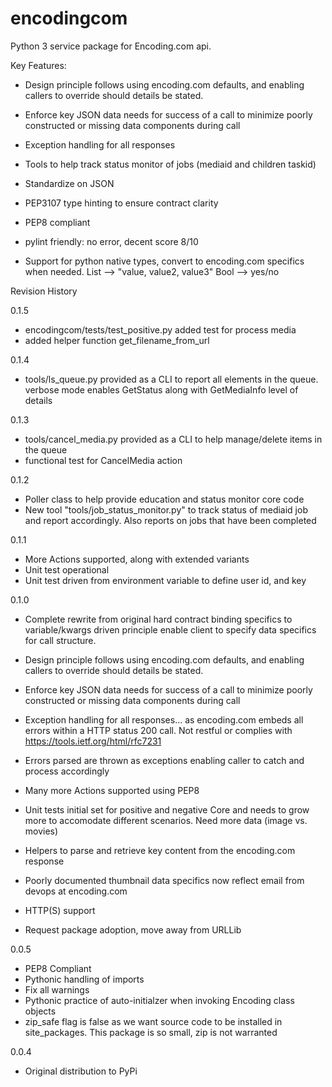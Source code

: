 encodingcom
===========

Python 3 service package for Encoding.com api.

Key Features:
* Design principle follows using encoding.com defaults, and enabling callers to override should details be stated.
* Enforce key JSON data needs for success of a call to minimize poorly constructed or 
    missing data components during call
* Exception handling for all responses
* Tools to help track status monitor of jobs (mediaid and children taskid)

* Standardize on JSON
* PEP3107 type hinting to ensure contract clarity
* PEP8 compliant
* pylint friendly:  no error, decent score 8/10
* Support for python native types, convert to encoding.com specifics when needed.
    List --> "value, value2, value3"
    Bool --> yes/no


Revision History

0.1.5
* encodingcom/tests/test_positive.py added test for process media
* added helper function get_filename_from_url

0.1.4
* tools/ls_queue.py provided as a CLI to report all elements in the queue.
    verbose mode enables GetStatus along with GetMediaInfo level of details

0.1.3
* tools/cancel_media.py provided as a CLI to help manage/delete items in the queue
* functional test for CancelMedia action

0.1.2
* Poller class to help provide education and status monitor core code
* New tool "tools/job_status_monitor.py" to track status of mediaid job and report accordingly.
    Also reports on jobs that have been completed

0.1.1
* More Actions supported, along with extended variants
* Unit test operational
* Unit test driven from environment variable to define user id, and key

0.1.0
* Complete rewrite from original hard contract binding specifics to 
    variable/kwargs driven principle enable client to specify data specifics for call structure.

* Design principle follows using encoding.com defaults, and enabling callers to override should details be stated.

* Enforce key JSON data needs for success of a call to minimize poorly constructed or 
    missing data components during call

* Exception handling for all responses... as encoding.com embeds all errors within a HTTP status 200 call.
    Not restful or complies with https://tools.ietf.org/html/rfc7231
* Errors parsed are thrown as exceptions enabling caller to catch and process accordingly

* Many more Actions supported using PEP8 

* Unit tests initial set for positive and negative
    Core and needs to grow more to accomodate different scenarios.
    Need more data (image vs. movies)
    
* Helpers to parse and retrieve key content from the encoding.com response

* Poorly documented thumbnail data specifics now reflect email from devops at encoding.com

* HTTP(S) support

* Request package adoption, move away from URLLib


0.0.5
* PEP8 Compliant
* Pythonic handling of imports
* Fix all warnings
* Pythonic practice of auto-initialzer when invoking Encoding class objects
* zip_safe flag is false as we want source code to be installed in site_packages.
  This package is so small, zip is not warranted


0.0.4
* Original distribution to PyPi



